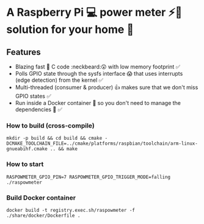 # A Raspberry Pi :computer: power meter :zap::electric_plug: solution for your home :house_with_garden:

## Features
* Blazing fast :dizzy: C code :neckbeard::astonished: with low memory footprint :white_check_mark:
* Polls GPIO state through the sysfs interface :scream: that uses interrupts (edge detection) from the kernel :white_check_mark:
* Multi-threaded (consumer & producer) :thumbsup: makes sure that we don't miss GPIO states :white_check_mark:
* Run inside a Docker container :whale: so you don't need to manage the dependencies :raised_hands: :white_check_mark:

### How to build (cross-compile)
`mkdir -p build && cd build && cmake -DCMAKE_TOOLCHAIN_FILE=../cmake/platforms/raspbian/toolchain/arm-linux-gnueabihf.cmake .. && make`

### How to start
`RASPOWMETER_GPIO_PIN=7 RASPOWMETER_GPIO_TRIGGER_MODE=falling ./raspowmeter `

### Build Docker container
`docker build -t registry.exec.sh/raspowmeter -f ./share/docker/Dockerfile .`